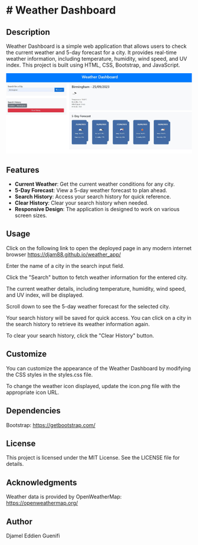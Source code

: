 # # Weather Dashboard

## Description

Weather Dashboard is a simple web application that allows users to check the current weather and 5-day forecast for a city. It provides real-time weather information, including temperature, humidity, wind speed, and UV index. This project is built using HTML, CSS, Bootstrap, and JavaScript.

![Weather Dashboard Screenshot](./assets/images/Screenshot%202023-09-25%20113412.jpg)

## Features

- **Current Weather**: Get the current weather conditions for any city.
- **5-Day Forecast**: View a 5-day weather forecast to plan ahead.
- **Search History**: Access your search history for quick reference.
- **Clear History**: Clear your search history when needed.
- **Responsive Design**: The application is designed to work on various screen sizes.

## Usage

Click on the following link to open the deployed page in any modern internet browser  https://djam88.github.io/weather_app/

Enter the name of a city in the search input field.

Click the "Search" button to fetch weather information for the entered city.

The current weather details, including temperature, humidity, wind speed, and UV index, will be displayed.

Scroll down to see the 5-day weather forecast for the selected city.

Your search history will be saved for quick access. You can click on a city in the search history to retrieve its weather information again.

To clear your search history, click the "Clear History" button.

## Customize

You can customize the appearance of the Weather Dashboard by modifying the CSS styles in the styles.css file.

To change the weather icon displayed, update the icon.png file with the appropriate icon URL.

## Dependencies

Bootstrap: https://getbootstrap.com/

## License

This project is licensed under the MIT License. See the LICENSE file for details.

## Acknowledgments

Weather data is provided by OpenWeatherMap: https://openweathermap.org/

## Author

Djamel Eddien Guenifi
